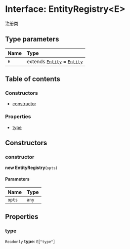 # Interface: EntityRegistry\<E>

注册类

## Type parameters

| Name | Type |
| :------ | :------ |
| `E` | extends [`Entity`](/en/auto-docs/fixed-layout-editor/classes/Entity-1.md) = [`Entity`](/en/auto-docs/fixed-layout-editor/classes/Entity-1.md) |

## Table of contents

### Constructors

* [constructor](/en/auto-docs/fixed-layout-editor/interfaces/EntityRegistry.md#constructor)

### Properties

* [type](/en/auto-docs/fixed-layout-editor/interfaces/EntityRegistry.md#type)

## Constructors

### constructor

**new EntityRegistry**(`opts`)

#### Parameters

| Name | Type |
| :------ | :------ |
| `opts` | `any` |

## Properties

### type

`Readonly` **type**: `E`\[`"type"`]
